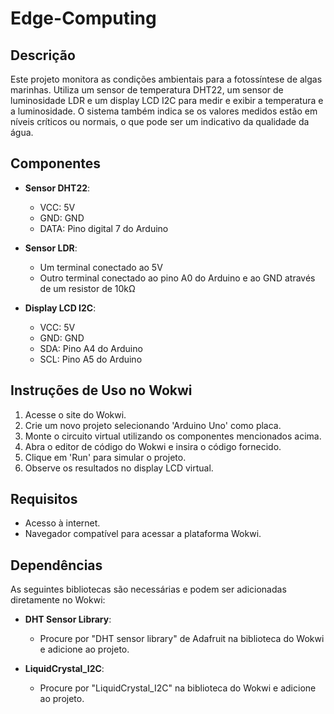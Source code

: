# Edge-Computing

## Descrição
Este projeto monitora as condições ambientais para a fotossíntese de algas marinhas. Utiliza um sensor de temperatura DHT22, um sensor de luminosidade LDR e um display LCD I2C para medir e exibir a temperatura e a luminosidade. O sistema também indica se os valores medidos estão em níveis críticos ou normais, o que pode ser um indicativo da qualidade da água.

## Componentes
- **Sensor DHT22**:
  - VCC: 5V
  - GND: GND
  - DATA: Pino digital 7 do Arduino

- **Sensor LDR**:
  - Um terminal conectado ao 5V
  - Outro terminal conectado ao pino A0 do Arduino e ao GND através de um resistor de 10kΩ

- **Display LCD I2C**:
  - VCC: 5V
  - GND: GND
  - SDA: Pino A4 do Arduino
  - SCL: Pino A5 do Arduino

## Instruções de Uso no Wokwi
1. Acesse o site do Wokwi.
2. Crie um novo projeto selecionando 'Arduino Uno' como placa.
3. Monte o circuito virtual utilizando os componentes mencionados acima.
4. Abra o editor de código do Wokwi e insira o código fornecido.
5. Clique em 'Run' para simular o projeto.
6. Observe os resultados no display LCD virtual.

## Requisitos
- Acesso à internet.
- Navegador compatível para acessar a plataforma Wokwi.

## Dependências
As seguintes bibliotecas são necessárias e podem ser adicionadas diretamente no Wokwi:

- **DHT Sensor Library**:
  - Procure por "DHT sensor library" de Adafruit na biblioteca do Wokwi e adicione ao projeto.

- **LiquidCrystal_I2C**:
  - Procure por "LiquidCrystal_I2C" na biblioteca do Wokwi e adicione ao projeto.
